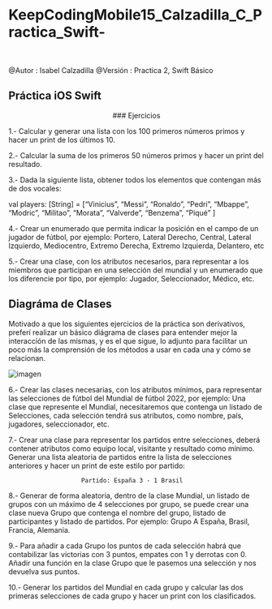 # KeepCodingMobile15_Calzadilla_C_Practica_Swift-

<br>

@Autor : Isabel Calzadilla
@Versión : Practica 2, Swift Básico




## Práctica iOS Swift


<div align = "center"> ### Ejercicios </div>

1.- Calcular y generar una lista con los 100 primeros números primos y hacer un
print de los últimos 10.



2.- Calcular la suma de los primeros 50 números primos y hacer un print del
resultado.


3.- Dada la siguiente lista, obtener todos los elementos que contengan más de dos
vocales:


val players: [String] = [“Vinicius”, “Messi”, “Ronaldo”, “Pedri”, “Mbappe”,
“Modric”, “Militao”, “Morata”, “Valverde”, “Benzema”, “Piqué” ]


4.- Crear un enumerado que permita indicar la posición en el campo de un jugador
de fútbol, por ejemplo: Portero, Lateral Derecho, Central, Lateral Izquierdo,
Mediocentro, Extremo Derecha, Extremo Izquierda, Delantero, etc


5.- Crear una clase, con los atributos necesarios, para representar a los miembros
que participan en una selección del mundial y un enumerado que los diferencie por
tipo, por ejemplo: Jugador, Seleccionador, Médico, etc.



 ## Diagráma de Clases
 
 
Motivado a que los siguientes ejercicios de la práctica son derivativos, preferí realizar un básico 
diágrama de clases para entender mejor la interacción de las mismas, y es el que sigue, lo adjunto
para facilitar un poco más la comprensión de los métodos a usar en cada una y cómo se relacionan.



![imagen](https://user-images.githubusercontent.com/36207623/206281275-381ebadd-d1cd-4804-8111-bdec6569ea80.png)




6.- Crear las clases necesarias, con los atributos mínimos, para representar las
selecciones de fútbol del Mundial de fútbol 2022, por ejemplo: Una clase que
represente el Mundial, necesitaremos que contenga un listado de Selecciones, cada
selección tendrá sus atributos, como nombre, país, jugadores, seleccionador, etc.


7.- Crear una clase para representar los partidos entre selecciones, deberá contener
atributos como equipo local, visitante y resultado como mínimo. Generar una lista
aleatoria de partidos entre la lista de selecciones anteriores y hacer un print de este
estilo por partido:


                        Partido: España 3 - 1 Brasil


8.- Generar de forma aleatoria, dentro de la clase Mundial, un listado de grupos con
un máximo de 4 selecciones por grupo, se puede crear una clase nueva Grupo que
contenga el nombre del grupo, listado de participantes y listado de partidos. Por
ejemplo: Grupo A España, Brasil, Francia, Alemania.



9.- Para añadir a cada Grupo los puntos de cada selección habrá que contabilizar las
victorias con 3 puntos, empates con 1 y derrotas con 0. Añadir una función en la
clase Grupo que le pasemos una selección y nos devuelva sus puntos.



10.- Generar los partidos del Mundial en cada grupo y calcular las dos primeras
selecciones de cada grupo y hacer un print con los clasificados.


